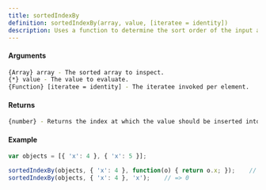 ```yaml
---
title: sortedIndexBy
definition: sortedIndexBy(array, value, [iteratee = identity])
description: Uses a function to determine the sort order of the input array and returns the index at which the input value should be inserted in order to maintain that sort order.
---
```



#### Arguments


```bash
{Array} array - The sorted array to inspect.
{*} value - The value to evaluate.
{Function} [iteratee = identity] - The iteratee invoked per element.
```


#### Returns


```bash
{number} - Returns the index at which the value should be inserted into the array.
```


#### Example


```ts
var objects = [{ 'x': 4 }, { 'x': 5 }];

sortedIndexBy(objects, { 'x': 4 }, function(o) { return o.x; });    // => 0
sortedIndexBy(objects, { 'x': 4 }, 'x');    // => 0
```